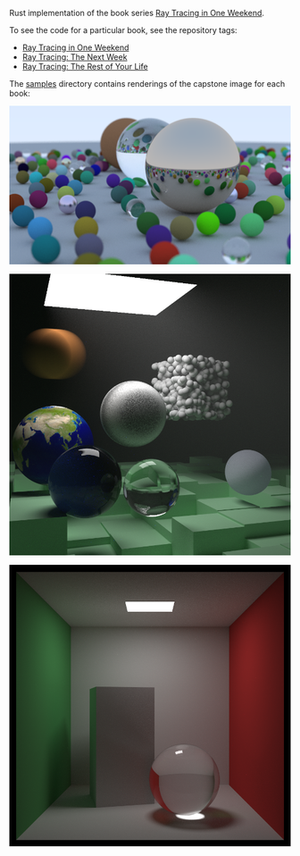 Rust implementation of the book series [Ray Tracing in One Weekend](https://raytracing.github.io/).

To see the code for a particular book, see the repository tags:

* [Ray Tracing in One Weekend](https://github.com/browserdotsys/vecchio/tree/InOneWeekend)
* [Ray Tracing: The Next Week](https://github.com/browserdotsys/vecchio/tree/TheNextWeek)
* [Ray Tracing: The Rest of Your Life](https://github.com/browserdotsys/vecchio/tree/TheRestOfYourLife)

The [samples](samples) directory contains renderings of the capstone image for each book:

![Ray Tracing in One Weekend](https://github.com/browserdotsys/vecchio/blob/master/sample/inoneweekend.png?raw=true)

![Ray Tracing: The Next Week](https://github.com/browserdotsys/vecchio/blob/master/sample/thenextweek.png?raw=true)

![Ray Tracing: The Rest of Your Life](https://github.com/browserdotsys/vecchio/blob/TheRestOfYourLife/sample/therestofyourlife.png?raw=true)
